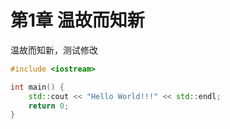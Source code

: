 # 第1章 温故而知新

温故而知新，测试修改

```c++
#include <iostream>

int main() {
    std::cout << "Hello World!!!" << std::endl;
    return 0;
}
```
